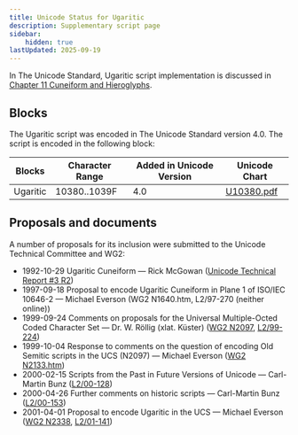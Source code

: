```yaml
---
title: Unicode Status for Ugaritic
description: Supplementary script page
sidebar:
    hidden: true
lastUpdated: 2025-09-19
---
```


In The Unicode Standard, Ugaritic script implementation is discussed in [Chapter 11 Cuneiform and Hieroglyphs](https://www.unicode.org/versions/latest/core-spec/chapter-11/#G26461).

## Blocks

The Ugaritic script was encoded in The Unicode Standard version 4.0. The script is encoded in the following block:

| Blocks  |  Character Range  |  Added in Unicode Version  |  Unicode Chart  |
| ------- | ----------------- | -------------------------- | --------------- |
| Ugaritic  |  10380..1039F  |  4.0  |  [U10380.pdf](http://www.unicode.org/charts/PDF/U10380.pdf)  |

## Proposals and documents

A number of proposals for its inclusion were submitted to the Unicode Technical Committee and WG2:
- 1992-10-29 Ugaritic Cuneiform — Rick McGowan ([Unicode Technical Report #3 R2](http://www.unicode.org/reports/tr3-2/))
- 1997-09-18 Proposal to encode Ugaritic Cuneiform in Plane 1 of ISO/IEC 10646-2 — Michael Everson (WG2 N1640.htm, L2/97-270 (neither online))
- 1999-09-24 Comments on proposals for the Universal Multiple-Octed Coded Character Set — Dr. W. Röllig (xlat. Küster) ([WG2 N2097](https://www.unicode.org/wg2/docs/n2097.pdf), [L2/99-224](http://www.unicode.org/cgi-bin/GetMatchingDocs.pl?L2/99-224))
- 1999-10-04 Response to comments on the question of encoding Old Semitic scripts in the UCS (N2097) — Michael Everson ([WG2 N2133.htm](https://www.unicode.org/wg2/docs/n2133.htm))
- 2000-02-15 Scripts from the Past in Future Versions of Unicode — Carl-Martin Bunz ([L2/00-128](http://www.unicode.org/cgi-bin/GetMatchingDocs.pl?L2/00-128))
- 2000-04-26 Further comments on historic scripts — Carl-Martin Bunz ([L2/00-153](http://www.unicode.org/cgi-bin/GetMatchingDocs.pl?L2/00-153))
- 2001-04-01 Proposal to encode Ugaritic in the UCS — Michael Everson ([WG2 N2338](https://www.unicode.org/wg2/docs/n2338.pdf), [L2/01-141](http://www.unicode.org/cgi-bin/GetMatchingDocs.pl?L2/01-141))
